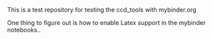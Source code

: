This is a test repository for testing the ccd_tools with mybinder.org

One thing to figure out is how to enable Latex support in the mybinder
notebooks..
